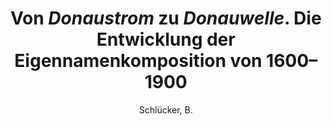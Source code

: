 ---
type        : article
author      : "Schlücker, B."
title       : "Von <i>Donaustrom</i> zu <i>Donauwelle</i>. Die Entwicklung der Eigennamenkomposition von 1600–1900"
journal     : Zeitschrift für Germanistische Linguistik
volume      : 48
number      : 2
pages       : 238-268
year        : 2020-01-01
doi         : 10.1515/zgl-2020-2002
---